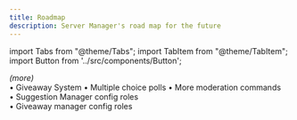 ```yaml
---
title: Roadmap
description: Server Manager's road map for the future
---
```


import Tabs from "@theme/Tabs";
import TabItem from "@theme/TabItem";
import Button from '../src/components/Button';

<Tabs>
  <TabItem value="roadmap-completed" label="✅ Completed">
    <em>(more)</em>
    <br/>
    • Giveaway System
  </TabItem>
  <TabItem value="roadmap-planned" label="📃 Planned (soon)">
    • Multiple choice polls
  </TabItem>
  <TabItem value="roadmap-coming-soon" label="📮 Coming Soon" default>
    • More moderation commands
    <br/>
    • Suggestion Manager config roles
    <br/>
    • Giveaway manager config roles
  </TabItem>
</Tabs>
